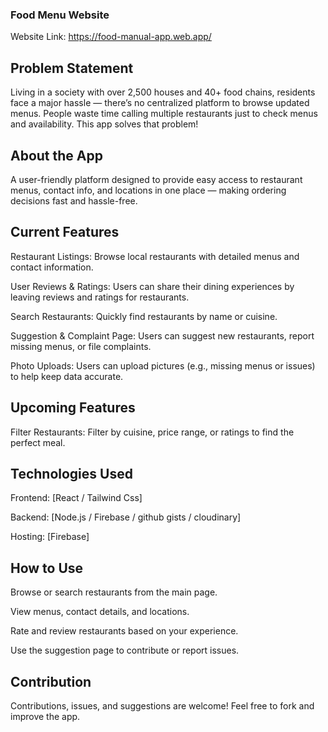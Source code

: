 ### Food Menu Website

Website Link: https://food-manual-app.web.app/

## Problem Statement
Living in a society with over 2,500 houses and 40+ food chains, residents face a major hassle — there’s no centralized platform to browse updated menus. People waste time calling multiple restaurants just to check menus and availability. This app solves that problem!

## About the App
A user-friendly platform designed to provide easy access to restaurant menus, contact info, and locations in one place — making ordering decisions fast and hassle-free.

## Current Features
Restaurant Listings: Browse local restaurants with detailed menus and contact information.

User Reviews & Ratings: Users can share their dining experiences by leaving reviews and ratings for restaurants.

Search Restaurants: Quickly find restaurants by name or cuisine.

Suggestion & Complaint Page: Users can suggest new restaurants, report missing menus, or file complaints.

Photo Uploads: Users can upload pictures (e.g., missing menus or issues) to help keep data accurate.

## Upcoming Features
Filter Restaurants: Filter by cuisine, price range, or ratings to find the perfect meal.

## Technologies Used
Frontend: [React / Tailwind Css]

Backend: [Node.js / Firebase / github gists / cloudinary]

Hosting: [Firebase]

## How to Use
Browse or search restaurants from the main page.

View menus, contact details, and locations.

Rate and review restaurants based on your experience.

Use the suggestion page to contribute or report issues.

## Contribution
Contributions, issues, and suggestions are welcome! Feel free to fork and improve the app.
